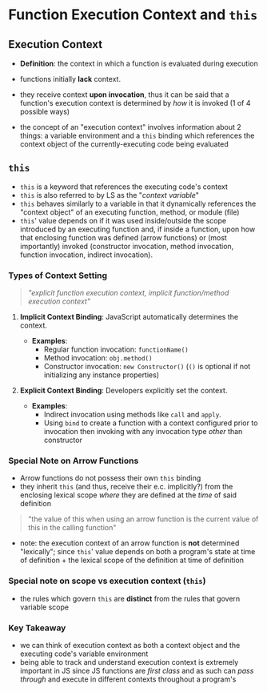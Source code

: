 # Function Execution Context and `this`

## Execution Context

- **Definition**: the context in which a function is evaluated during execution
- functions initially **lack** context.
- they receive context **upon invocation**, thus it can be said that a function's execution context is determined by _how_ it is invoked (1 of 4 possible ways)

- the concept of an "execution context" involves information about 2 things: a variable environment and a `this` binding which references the context object of the currently-executing code being evaluated

## `this`

- `this` is a keyword that references the executing code's context
- `this` is also referred to by LS as the "_context variable_"
- `this` behaves similarly to a variable in that it dynamically references the "context object" of an executing function, method, or module (file)
- `this`' value depends on if it was used inside/outside the scope introduced by an executing function and, if inside a function, upon how that enclosing function was defined (arrow functions) or (most importantly) invoked (constructor invocation, method invocation, function invocation, indirect invocation).

### Types of Context Setting

> _"explicit function execution context, implicit function/method execution context"_

1. **Implicit Context Binding**: JavaScript automatically determines the context.

   - **Examples**:
     - Regular function invocation: `functionName()`
     - Method invocation: `obj.method()`
     - Constructor invocation: `new Constructor()` (`()` is optional if not initializing any instance properties)

2. **Explicit Context Binding**: Developers explicitly set the context.

   - **Examples**:
     - Indirect invocation using methods like `call` and `apply`.
     - Using `bind` to create a function with a context configured prior to invocation then invoking with any invocation type _other_ than constructor

### Special Note on Arrow Functions

- Arrow functions do not possess their own `this` binding
- they inherit `this` (and thus, receive their e.c. implicitly?) from the enclosing lexical scope _where_ they are defined at the _time_ of said definition

> "the value of this when using an arrow function is the current value of this in the calling function"

- note: the execution context of an arrow function is **not** determined "lexically"; since `this`' value depends on both a program's state at time of definition + the lexical scope of the definition at time of definition

### Special note on scope vs execution context (`this`)

- the rules which govern `this` are **distinct** from the rules that govern variable scope

### Key Takeaway

- we can think of execution context as both a context object and the executing code's variable environment
- being able to track and understand execution context is extremely important in JS since JS functions are _first class_ and as such can _pass through_ and execute in different contexts throughout a program's
